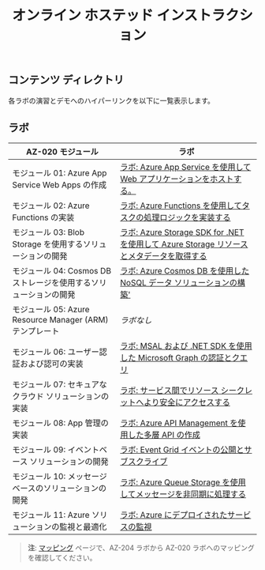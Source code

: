 ﻿---
title: オンライン ホステッド インストラクション
permalink: index.html
layout: home
---

## コンテンツ ディレクトリ

各ラボの演習とデモへのハイパーリンクを以下に一覧表示します。

## ラボ

| AZ-020 モジュール | ラボ |
| --- | --- |
| モジュール 01: Azure App Service Web Apps の作成 | [ラボ: Azure App Service を使用して Web アプリケーションをホストする。](https://microsoftlearning.github.io/AZ-204JA-DevelopingSolutionsforMicrosoftAzure/Instructions/Labs/AZ-204_lab_01.html) |
| モジュール 02: Azure Functions の実装 | [ラボ: Azure Functions を使用してタスクの処理ロジックを実装する](https://microsoftlearning.github.io/AZ-204JA-DevelopingSolutionsforMicrosoftAzure/Instructions/Labs/AZ-204_lab_02.html) |
| モジュール 03: Blob Storage を使用するソリューションの開発 | [ラボ: Azure Storage SDK for .NET を使用して Azure Storage リソースとメタデータを取得する](https://microsoftlearning.github.io/AZ-204JA-DevelopingSolutionsforMicrosoftAzure/Instructions/Labs/AZ-204_lab_03.html) |
| モジュール 04: Cosmos DB ストレージを使用するソリューションの開発 | [ラボ: Azure Cosmos DB を使用した NoSQL データ ソリューションの構築'](https://microsoftlearning.github.io/AZ-204JA-DevelopingSolutionsforMicrosoftAzure/Instructions/Labs/AZ-204_lab_04.html) |
| モジュール 05: Azure Resource Manager (ARM) テンプレート | *ラボなし* |
| モジュール 06: ユーザー認証および認可の実装 | [ラボ: MSAL および .NET SDK を使用した Microsoft Graph の認証とクエリ](https://microsoftlearning.github.io/AZ-204JA-DevelopingSolutionsforMicrosoftAzure/Instructions/Labs/AZ-204_lab_06.html) |
| モジュール 07: セキュアなクラウド ソリューションの実装 | [ラボ: サービス間でリソース シークレットへより安全にアクセスする](https://microsoftlearning.github.io/AZ-204JA-DevelopingSolutionsforMicrosoftAzure/Instructions/Labs/AZ-204_lab_07.html) |
| モジュール 08: App 管理の実装 | [ラボ: Azure API Management を使用した多層 API の作成](https://microsoftlearning.github.io/AZ-204JA-DevelopingSolutionsforMicrosoftAzure/Instructions/Labs/AZ-204_lab_08.html) |
| モジュール 09: イベントベース ソリューションの開発 | [ラボ: Event Grid イベントの公開とサブスクライブ](https://microsoftlearning.github.io/AZ-204JA-DevelopingSolutionsforMicrosoftAzure/Instructions/Labs/AZ-204_lab_09.html) |
| モジュール 10: メッセージベースのソリューションの開発 | [ラボ: Azure Queue Storage を使用してメッセージを非同期に処理する](https://microsoftlearning.github.io/AZ-204JA-DevelopingSolutionsforMicrosoftAzure/Instructions/Labs/AZ-204_lab_10.html) |
| モジュール 11: Azure ソリューションの監視と最適化 | [ラボ: Azure にデプロイされたサービスの監視](https://microsoftlearning.github.io/AZ-204JA-DevelopingSolutionsforMicrosoftAzure/Instructions/Labs/AZ-204_lab_11.html) |

> **注**: [マッピング](mapping.md) ページで、AZ-204 ラボから AZ-020 ラボへのマッピングを確認してください。
